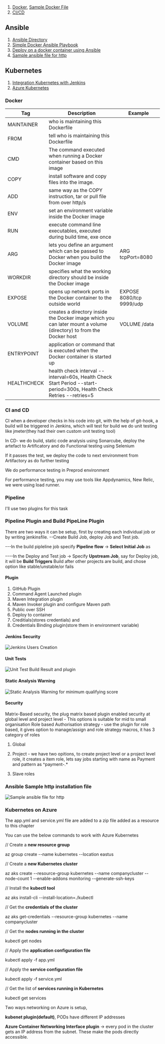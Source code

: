 1. [Docker](https://github.com/samturnbull73/int/blob/master/NOTES.md#docker), [Sample Docker File](https://github.com/samturnbull73/Simple-DevOps-Project/blob/master/Jenkins_Jobs/Dockerfile.txt)
2. [CI/CD](https://github.com/samturnbull73/int/blob/master/NOTES.md#ci-and-cd)

## Ansible
1. [Ansible Directory](https://github.com/samturnbull73/ansible-directory#about-this-repo)
2. [Simple Docker Ansible Playbook](https://github.com/samturnbull73/Simple-DevOps-Project/blob/master/Jenkins_Jobs/simple-docker-project.yml)
3. [Deploy on a docker container using Ansible](https://github.com/samturnbull73/Simple-DevOps-Project/blob/master/Jenkins_Jobs/Deploy_on_Container_using_Ansible.MD#deploy-on-a-docker-container-using-ansible)
4. [Sample ansible file for http](https://github.com/samturnbull73/int/blob/master/NOTES.md#ansible-sample-http-installation-file)

## Kubernetes
1. [Integration Kubernetes with Jenkins](https://github.com/samturnbull73/Simple-DevOps-Project/blob/master/Kubernetes/Integrating_Kubernetes_with_Jenkins.MD#integration-kubernetes-with-jenkins)
2. [Azure Kubernetes](https://github.com/samturnbull73/int/blob/master/NOTES.md#kubernetes-on-azure)

### Docker

| Tag           | Description | Example |
| ------------- | ------------- |----|
| MAINTAINER  | who is maintaining this Dockerfile  | |
| FROM | tell who is maintaining this Dockerfile | |
| CMD |  The command executed when running a Docker container based on this image |  | 
| COPY | install software and copy files into the image. | |
| ADD | same way as the COPY instruction, tar or pull file from over http/s  | |
| ENV |  set an environment variable inside the Docker image  | |
| RUN | execute command line executables, executed during build time, exe once | |
| ARG | lets you define an argument which can be passed to Docker when you build the Docker image | ARG tcpPort=8080 |
| WORKDIR | specifies what the working directory should be inside the Docker image | |
| EXPOSE | opens up network ports in the Docker container to the outside world | EXPOSE   8080/tcp 9999/udp |
| VOLUME | creates a directory inside the Docker image which you can later mount a volume (directory) to from the Docker host  | VOLUME   /data|
| ENTRYPOINT | application or command that is executed when the Docker container is started up | |
| HEALTHCHECK | health check interval --interval=60s, Health Check Start Period --start-period=300s, Health Check Retries --retries=5| |

### CI and CD

CI when a developer checks in his code into git, with the help of git-hook, a build will be triggered in Jenkins, which will test for build
we do unit testing like jmeter(they had their own custom unit testing tool) 

In CD- we do build, static code analysis using Sonarcube, deploy the artefact to Artificatory and do Functional testing using Selenium

If it passes the test, we deploy the code to next environment from Artifactory as do further testing

We do performance testing in Preprod environment

For performance testing, you may use tools like Appdynamics, New Relic, we were using load runner.

### Pipeline

I'll use two plugins for this task
### Pipeline Plugin and Build PipeLine Plugin

There are two ways it can be setup, first by creating each individual job or by writing jenkinsfile. 
--Create Build Job, deploy Job and Test job. 

---In the build pipleline job specify **Pipeline flow** -> **Select Initial Job** as <First Build Job>
  
----In the Deploy and Test job -> Specify **Upstream Job**, say for Deploy job, it will be **Build Triggers** Build after other projects are build, and chose option like stable/unstable/or fails
  

#### Plugin 
1. GitHub Plugin
2. Command Agent Launched plugin
3. Maven Integration plugin
4. Maven Invoker plugin and configure Maven path
5. Public over SSH
6. Deploy to container
7. Creditials(stores credentials) and 
8. Credentials Binding plugin(store them in environment variable)

#### Jenkins Security
![Jenkins Users Creation](https://github.com/samturnbull73/int/blob/master/images/JenkinsSecurityUsers.png)

#### Unit Tests
![Unit Test Build Result and plugin](https://github.com/samturnbull73/int/blob/master/images/unittest.png)

#### Static Analysis Warning
![Static Analysis Warning for minimum qualifying score](https://github.com/samturnbull73/int/blob/master/images/StaticAnalysisWarning.png)

#### Security
Matrix-Based security, the plug matrix based plugin enabled security at global level and project level - This options is suitable for mid to small organisation
Role based Authorisation strategy - use the plugin for role based, it gives option to manage/assign and role strategy macros, it has 3 category of roles

1. Global

2. Project - we have two opitions, to create project level or a project level role, it creates a item role, lets say jobs starting with name as Payment and pattern as ^payment-.*

3. Slave roles

### Ansible Sample http installation file
![Sample ansible file for http](https://github.com/samturnbull73/int/blob/master/images/ansible_http.png?raw=true)

### Kubernetes on Azure

The app.yml and service.yml file are added to a zip file added as a resource to this chapter

You can use the below commands to work with Azure Kubernetes

// Create a **new resource group**

az group create --name kubernetes --location eastus

// Create a **new Kubernetes cluster**

az aks create --resource-group kubernetes --name companycluster --node-count 1 --enable-addons monitoring --generate-ssh-keys

// Install the **kubectl tool**

az aks install-cli --install-location=./kubectl

// Get the **credentials of the cluster**

az aks get-credentials --resource-group kubernetes --name companycluster

// Get the **nodes running in the cluster**

kubectl get nodes

// Apply the **application configuration file**

kubectl apply -f app.yml

// Apply the **service configuration file**

kubectl apply -f service.yml

// Get the list of **services running in Kubernetes**

kubectl get services

Two ways networking on Azure is setup, 

**kubenet plugin(default)**, PODs have different IP addresses

**Azure Container Networking Interface plugin** -> every pod in the cluster gets an IP address from the subnet. These make the pods directly accessible.
